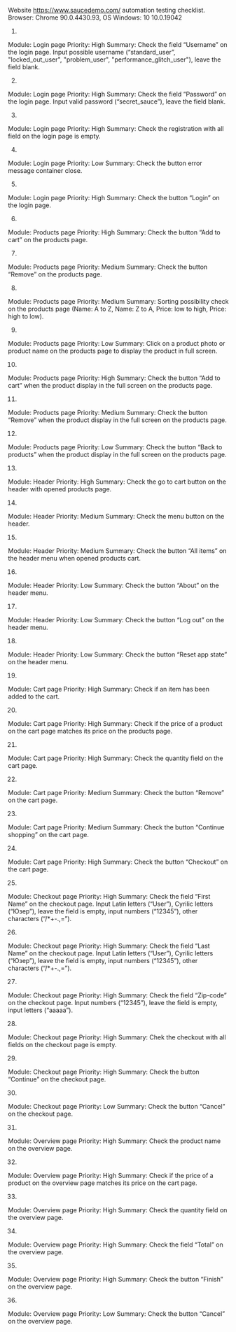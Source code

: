 Website https://www.saucedemo.com/ automation testing checklist.
Browser: Chrome 90.0.4430.93, OS Windows: 10 10.0.19042

1.
Module: Login page
Priority: High
Summary: Check the field “Username” on the login page.
Input possible username (“standard_user”, "locked_out_user", "problem_user", "performance_glitch_user"), leave the field blank.

2. 
Module: Login page
Priority: High
Summary: Check the field “Password” on the login page.
 Input valid password (“secret_sauce”), leave the field blank.

3.
Module: Login page
Priority: High
Summary: Check the registration with all field on the login page is empty.

4. 
Module: Login page
Priority: Low
Summary: Check the button error message container close.

5. 
Module: Login page
Priority: High
Summary: Check the button “Login” on the login page.

6. 
Module: Products page
Priority: High
Summary: Check the button “Add to cart” on the products page.

7. 
Module: Products page
Priority: Medium
Summary: Check the button “Remove” on the products page.

8. 
Module: Products page
Priority: Medium
Summary: Sorting possibility check on the products page (Name: A to Z, Name: Z to A, Price: low to high, Price: high to low).

9. 
Module: Products page
Priority: Low
Summary: Click on a product photo or product name on the products page to display the product in full screen.

10. 
Module: Products page
Priority: High
Summary: Check the button “Add to cart” when the product display in the full screen on the products page.

11. 
Module: Products page
Priority: Medium
Summary: Check the button “Remove” when the product display in the full screen on the products page.

12.
Module: Products page
Priority: Low
Summary: Check the button “Back to products” when the product display in the full screen on the products page.

13.
Module: Header
Priority: High
Summary: Check the go to cart button on the header with opened products page.

14.
Module: Header
Priority: Medium 
Summary: Check the menu button on the header.

15.
Module: Header
Priority: Medium
Summary: Check the button “All items” on the header menu when opened products cart.

16.
Module: Header
Priority: Low
Summary: Check the button “About” on the header menu.

17.
Module: Header
Priority: Low
Summary: Check the button “Log out” on the header menu.

18.
Module: Header
Priority: Low
Summary: Check the button “Reset app state” on the header menu.

19. 
Module: Cart page
Priority: High
Summary: Сheck if an item has been added to the cart.

20. 
Module: Cart page
Priority: High
Summary: Сheck if the price of a product on the cart page matches its price on the products page.

21.
Module: Cart page
Priority: High
Summary: Check the quantity field on the cart page.

22.
Module: Cart page
Priority: Medium
Summary: Check the button “Remove” on the cart page.

23.
Module: Cart page
Priority: Medium
Summary: Check the button “Continue shopping” on the cart page.

24.
Module:  Cart page
Priority: High
Summary: Check the button “Checkout” on the cart page.

25. 
Module: Checkout page
Priority: High
Summary: Check the field “First Name” on the checkout page.
Input Latin letters (“User”), Cyrilic letters (“Юзер”), leave the field is empty, input numbers (“12345”), other characters (“/*+-.,=”).

26.
Module: Checkout page
Priority: High
Summary: Check the field “Last Name” on the checkout page.
Input Latin letters (“User”), Cyrilic letters (“Юзер”), leave the field is empty, input numbers (“12345”), other characters (“/*+-.,=”).

27.
Module: Checkout page
Priority: High
Summary: Check the field “Zip-code” on the checkout page. Input numbers (“12345”), leave the field is empty, input letters (“aaaaa”).

28.
Module: Checkout page
Priority: High
Summary: Chek the checkout with all fields on the checkout page is empty.

29.
Module: Checkout page
Priority: High
Summary: Check the button “Continue” on the checkout page.

30.
Module: Checkout page
Priority: Low
Summary: Check the button “Cancel” on the checkout page.

31.
Module:  Overview page
Priority: High
Summary: Сheck the product name on the overview page.

32.
Module: Overview page
Priority: High
Summary: Сheck if the price of a product on the overview page matches its price on the cart page.

33.  
Module: Overview page
Priority: High
Summary: Check the quantity field on the overview page.

34.
Module: Overview page
Priority: High
Summary: Check the field “Total” on the overview page. 

35.
Module: Overview page
Priority: High
Summary: Check the button “Finish” on the overview page.

36.
Module: Overview page
Priority: Low
Summary: Check the button “Cancel” on the overview page.

